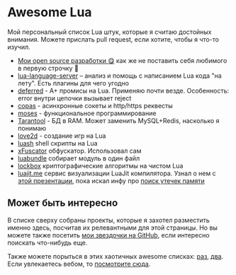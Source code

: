 # Awesome Lua

Мой персональный список Lua штук, которые я считаю достойных внимания. Можете прислать pull request, если хотите, чтобы я что-то изучил.

- [Мои open source разработки 😋](./my-contributions.md) как же не поставить себя любимого в первую строчку 🙂
- [lua-language-server](https://github.com/LuaLS/lua-language-server) – анализ и помощь с написанием Lua кода "на лету". Есть плагины для чего угодно
- [deferred](https://github.com/zserge/lua-promises/blob/master/deferred.lua) - A+ промисы на Lua. Применяю почти везде. Особенность: error внутри цепочки вызывает reject
- [copas](https://github.com/lunarmodules/copas) - асинхронные сокеты и http/https реквесты
- [moses](https://github.com/Yonaba/Moses/blob/master/moses.lua) - функциональное программирование
- [Tarantool](https://www.tarantool.io/en/doc/latest/tutorials/lua_tutorials/) - БД в RAM. Может заменить MySQL+Redis, насколько я понимаю
- [love2d](https://love2d.org) - создание игр на Lua
- [luash](https://github.com/zserge/luash) shell скрипты на Lua
- [xFuscator](https://github.com/superfsm/XFuscator) обфускатор. Использовал сам
- [luabundle](https://github.com/graue/luabundle) собирает модуль в один файл
- [lockbox](https://github.com/somesocks/lua-lockbox) криптографические алгоритмы на чистом Lua
- [luajit.me](https://github.com/rapidlua/luajit.me) сервис визуализации LuaJit компилятора. Узнал о нем с [этой презентации](https://www.youtube.com/watch?v=SeGK_NxmWOk), пока искал инфу про [поиск утечек памяти](/2023/12/16/lua-find-memory-leak)

## Может быть интересно

В списке сверху собраны проекты, которые я захотел разместить именно здесь, посчитав их релевантными для этой страницы. Но вы можете также посетить [мои звездочки на GitHub](https://github.com/stars/AMD-NICK/lists/lua), если интересно поискать что-нибудь еще.

Также можете порыться в этих хаотичных awesome списках: [раз](https://github.com/LewisJEllis/awesome-lua), [два](https://github.com/uhub/awesome-lua). Если увлекаетесь вебом, то [посмотрите сюда](https://github.com/stars/AMD-NICK/lists/lua-web).
